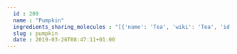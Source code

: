 ```yaml
---
  id : 209
  name : "Pumpkin"
  ingredients_sharing_molecules : "[{'name': 'Tea', 'wiki': 'Tea', 'id': 310, 'category': 'Plant', 'common_molecules': [89594, 5280443, 5280598, 5319754, 6054, 7284, 527, 8094, 5364752, 638278, 6072, 6202, 5363388, 644104, 5280511, 650, 5367719, 13144, 1049, 4788, 26447, 61020, 247, 8452, 853433, 638011, 1889, 15394, 5280445, 11747, 637566, 240, 33931, 5365811, 5281167, 8130, 798, 6569, 441005, 6561, 637542, 441484, 107971, 5284639, 10448, 338, 7288, 8723, 11552, 79803, 1110, 637775, 6050, 6986, 5318042, 31260, 2345, 5280863, 784, 10393, 439341, 7150, 1549026, 126, 7654, 7847, 445070, 768, 323, 1183, 9862, 5281708, 637511, 5284503, 802, 180, 72, 61503, 643941, 18827, 999, 439246, 244, 8768, 439263, 1130, 454, 107, 878, 444539, 18635, 7858, 8857, 5315892, 11509, 6184, 643779, 6251, 439533, 11128, 998]}, {'name': 'Green Beans', 'wiki': 'Green_bean', 'id': 342, 'category': 'Vegetable', 'common_molecules': [89594, 5280443, 5280598, 6054, 7284, 527, 8094, 638278, 520098, 6072, 6202, 5363388, 994, 644104, 5280511, 650, 5367719, 13144, 637775, 4788, 26447, 61020, 247, 8452, 853433, 638011, 1889, 15394, 5280445, 11747, 637566, 240, 33931, 5365811, 5281167, 8130, 798, 6569, 441005, 6561, 637542, 441484, 107971, 5284639, 10448, 338, 7288, 8723, 11552, 79803, 1110, 6050, 6986, 5318042, 31260, 2345, 5280863, 784, 10393, 876, 439341, 7150, 1549026, 126, 7654, 7847, 445070, 768, 323, 1183, 9862, 5281708, 637511, 5284503, 802, 180, 72, 61503, 643941, 18827, 999, 439246, 244, 8768, 439263, 1130, 454, 107, 878, 444539, 18635, 7858, 8857, 5315892, 11509, 6184, 643779, 6251, 439533, 11128, 998]}, {'name': 'Asparagus', 'wiki': 'Asparagus', 'id': 371, 'category': 'Vegetable Stem', 'common_molecules': [89594, 5280443, 5280598, 6054, 7284, 527, 8094, 638278, 520098, 6072, 6202, 5363388, 994, 644104, 5280511, 650, 5367719, 5364941, 13144, 1049, 4788, 26447, 61020, 247, 8452, 853433, 638011, 1889, 15394, 5280445, 637566, 240, 33931, 5365811, 8130, 798, 6569, 441005, 6561, 637542, 441484, 107971, 5284639, 10448, 338, 7288, 8723, 11552, 79803, 1110, 637775, 6050, 6986, 5318042, 31260, 2345, 5280863, 784, 10393, 439341, 7150, 1549026, 126, 7654, 7847, 445070, 768, 323, 1183, 9862, 5281708, 637511, 5284503, 802, 180, 72, 61503, 643941, 18827, 999, 878, 439246, 244, 8768, 439263, 1130, 454, 107, 19310, 444539, 18635, 7858, 8857, 5315892, 11509, 6184, 643779, 6251, 439533, 11128, 998]}, {'name': 'Potato', 'wiki': 'Potato', 'id': 373, 'category': 'Vegetable Tuber', 'common_molecules': [89594, 5280443, 5280598, 6054, 7284, 527, 8094, 5364752, 638278, 6072, 6202, 5363388, 994, 644104, 5280511, 650, 5367719, 13144, 1049, 4788, 26447, 61020, 247, 8452, 853433, 638011, 1889, 15394, 5280445, 11747, 637566, 240, 33931, 5365811, 8130, 798, 6569, 441005, 6561, 637542, 441484, 107971, 5284639, 10448, 338, 7288, 8723, 11552, 79803, 1110, 637775, 6050, 6986, 5318042, 31260, 2345, 5280863, 784, 10393, 876, 439341, 7150, 1549026, 126, 7654, 7847, 445070, 768, 323, 1183, 9862, 5281708, 637511, 5284503, 802, 180, 72, 61503, 643941, 18827, 999, 439246, 244, 8768, 439263, 1130, 454, 107, 878, 444539, 18635, 7858, 8857, 5315892, 11509, 6184, 643779, 6251, 439533, 11128, 998]}, {'name': 'Peanut', 'wiki': 'Peanut', 'id': 287, 'category': 'Nut', 'common_molecules': [89594, 5280443, 5280598, 5319754, 6054, 7284, 527, 8094, 5364752, 638278, 6072, 6202, 5363388, 644104, 5280511, 650, 5367719, 13144, 1049, 4788, 26447, 61020, 247, 8452, 853433, 638011, 1889, 15394, 5280445, 11747, 637566, 240, 33931, 5365811, 8130, 798, 6569, 441005, 6561, 637542, 441484, 107971, 5284639, 10448, 338, 7288, 8723, 11552, 79803, 1110, 637775, 6050, 6986, 5318042, 31260, 2345, 5280863, 784, 10393, 439341, 7150, 1549026, 126, 7654, 7847, 445070, 768, 323, 1183, 9862, 5281708, 637511, 5284503, 802, 180, 72, 61503, 643941, 999, 878, 439246, 244, 8768, 439263, 1130, 454, 107, 19310, 444539, 18635, 7858, 8857, 5315892, 11509, 6184, 643779, 6251, 439533, 11128, 998]}]"
  slug : pumpkin
  date : 2019-03-26T08:47:11+01:00
---
```



